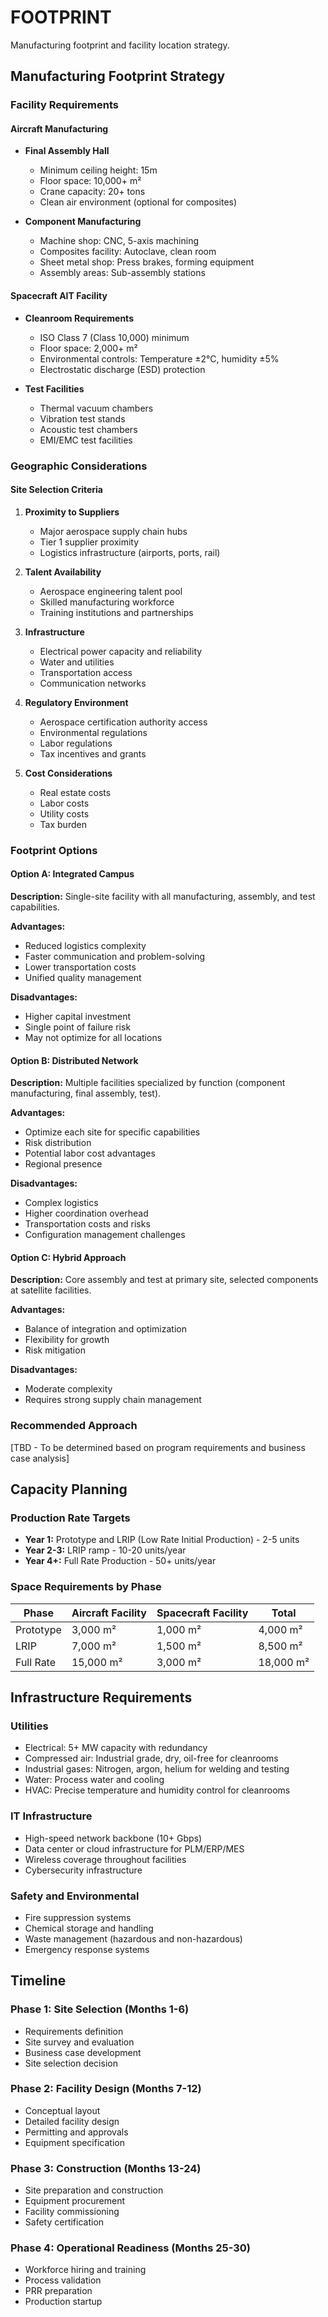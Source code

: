 # FOOTPRINT

Manufacturing footprint and facility location strategy.

## Manufacturing Footprint Strategy

### Facility Requirements

#### Aircraft Manufacturing
- **Final Assembly Hall**
  - Minimum ceiling height: 15m
  - Floor space: 10,000+ m²
  - Crane capacity: 20+ tons
  - Clean air environment (optional for composites)

- **Component Manufacturing**
  - Machine shop: CNC, 5-axis machining
  - Composites facility: Autoclave, clean room
  - Sheet metal shop: Press brakes, forming equipment
  - Assembly areas: Sub-assembly stations

#### Spacecraft AIT Facility
- **Cleanroom Requirements**
  - ISO Class 7 (Class 10,000) minimum
  - Floor space: 2,000+ m²
  - Environmental controls: Temperature ±2°C, humidity ±5%
  - Electrostatic discharge (ESD) protection

- **Test Facilities**
  - Thermal vacuum chambers
  - Vibration test stands
  - Acoustic test chambers
  - EMI/EMC test facilities

### Geographic Considerations

#### Site Selection Criteria
1. **Proximity to Suppliers**
   - Major aerospace supply chain hubs
   - Tier 1 supplier proximity
   - Logistics infrastructure (airports, ports, rail)

2. **Talent Availability**
   - Aerospace engineering talent pool
   - Skilled manufacturing workforce
   - Training institutions and partnerships

3. **Infrastructure**
   - Electrical power capacity and reliability
   - Water and utilities
   - Transportation access
   - Communication networks

4. **Regulatory Environment**
   - Aerospace certification authority access
   - Environmental regulations
   - Labor regulations
   - Tax incentives and grants

5. **Cost Considerations**
   - Real estate costs
   - Labor costs
   - Utility costs
   - Tax burden

### Footprint Options

#### Option A: Integrated Campus
**Description:** Single-site facility with all manufacturing, assembly, and test capabilities.

**Advantages:**
- Reduced logistics complexity
- Faster communication and problem-solving
- Lower transportation costs
- Unified quality management

**Disadvantages:**
- Higher capital investment
- Single point of failure risk
- May not optimize for all locations

#### Option B: Distributed Network
**Description:** Multiple facilities specialized by function (component manufacturing, final assembly, test).

**Advantages:**
- Optimize each site for specific capabilities
- Risk distribution
- Potential labor cost advantages
- Regional presence

**Disadvantages:**
- Complex logistics
- Higher coordination overhead
- Transportation costs and risks
- Configuration management challenges

#### Option C: Hybrid Approach
**Description:** Core assembly and test at primary site, selected components at satellite facilities.

**Advantages:**
- Balance of integration and optimization
- Flexibility for growth
- Risk mitigation

**Disadvantages:**
- Moderate complexity
- Requires strong supply chain management

### Recommended Approach

[TBD - To be determined based on program requirements and business case analysis]

## Capacity Planning

### Production Rate Targets
- **Year 1:** Prototype and LRIP (Low Rate Initial Production) - 2-5 units
- **Year 2-3:** LRIP ramp - 10-20 units/year
- **Year 4+:** Full Rate Production - 50+ units/year

### Space Requirements by Phase

| Phase | Aircraft Facility | Spacecraft Facility | Total |
|-------|------------------|---------------------|-------|
| Prototype | 3,000 m² | 1,000 m² | 4,000 m² |
| LRIP | 7,000 m² | 1,500 m² | 8,500 m² |
| Full Rate | 15,000 m² | 3,000 m² | 18,000 m² |

## Infrastructure Requirements

### Utilities
- Electrical: 5+ MW capacity with redundancy
- Compressed air: Industrial grade, dry, oil-free for cleanrooms
- Industrial gases: Nitrogen, argon, helium for welding and testing
- Water: Process water and cooling
- HVAC: Precise temperature and humidity control for cleanrooms

### IT Infrastructure
- High-speed network backbone (10+ Gbps)
- Data center or cloud infrastructure for PLM/ERP/MES
- Wireless coverage throughout facilities
- Cybersecurity infrastructure

### Safety and Environmental
- Fire suppression systems
- Chemical storage and handling
- Waste management (hazardous and non-hazardous)
- Emergency response systems

## Timeline

### Phase 1: Site Selection (Months 1-6)
- Requirements definition
- Site survey and evaluation
- Business case development
- Site selection decision

### Phase 2: Facility Design (Months 7-12)
- Conceptual layout
- Detailed facility design
- Permitting and approvals
- Equipment specification

### Phase 3: Construction (Months 13-24)
- Site preparation and construction
- Equipment procurement
- Facility commissioning
- Safety certification

### Phase 4: Operational Readiness (Months 25-30)
- Workforce hiring and training
- Process validation
- PRR preparation
- Production startup
